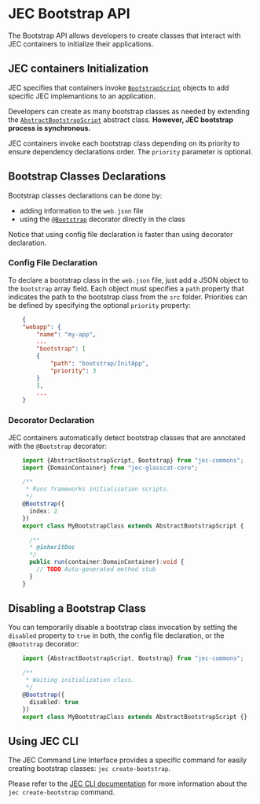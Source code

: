 # JEC Bootstrap API

The Bootstrap API allows developers to create classes that interact with JEC containers to initialize their applications.

## JEC containers Initialization

JEC specifies that containers invoke [`BootstrapScript`](http://jecproject.org/docs/jec-commons/api/interfaces/bootstrapscript.html) objects to add specific JEC implemantions to an application.

Developers can create as many bootstrap classes as needed by extending the [`AbstractBootstrapScript`](http://jecproject.org/docs/jec-commons/api/classes/abstractbootstrapscript.html) abstract class. **However, JEC bootstrap process is synchronous.**

JEC containers invoke each bootstrap class depending on its priority to ensure dependency declarations order. The `priority` parameter is optional.

## Bootstrap Classes Declarations

Bootstrap classes declarations can be done by:

- adding information to the `web.json` file
- using the [`@Bootstrap`](http://jecproject.org/docs/jec-commons/api/globals.html#bootstrap) decorator directly in the class

Notice that using config file declaration is faster than using decorator declaration.

### Config File Declaration

To declare a bootstrap class in the `web.json` file, just add a JSON object to the `bootstrap` array field.
Each object must specifies a `path` property that indicates the path to the bootstrap class from the `src` folder. Priorities can be defined by specifying the optional `priority` property:

```json
    {
    "webapp": {
        "name": "my-app",
        ...
        "bootstrap": [
        {
            "path": "bootstrap/InitApp",
            "priority": 3
        }
        ],
        ...
    }
```

### Decorator Declaration

JEC containers automatically detect bootstrap classes that are annotated with the `@Bootstrap` decorator:

```typescript
    import {AbstractBootstrapScript, Bootstrap} from "jec-commons";
    import {DomainContainer} from "jec-glasscat-core";

    /**
     * Runs frameworks initialization scripts.
     */
    @Bootstrap({
      index: 2
    })
    export class MyBootstrapClass extends AbstractBootstrapScript {

      /**
      * @inheritDoc
      */
      public run(container:DomainContainer):void {
        // TODO Auto-generated method stub
      }
    }
```

## Disabling a Bootstrap Class

You can temporarily disable a bootstrap class invocation by setting the `disabled` property to `true` in both, the config file declaration, or the `@Bootstrap` decorator:

```typescript
    import {AbstractBootstrapScript, Bootstrap} from "jec-commons";

    /**
     * Waiting initialization class.
     */
    @Bootstrap({
      disabled: true
    })
    export class MyBootstrapClass extends AbstractBootstrapScript {}
```

## Using JEC CLI

The JEC Command Line Interface provides a specific command for easily  creating bootstrap classes: `jec create-bootstrap`.

Please refer to the [JEC CLI documentation](./docs/reference/jec-cli/jec-commands/create-bootstrap) for more information about the `jec create-bootstrap` command.